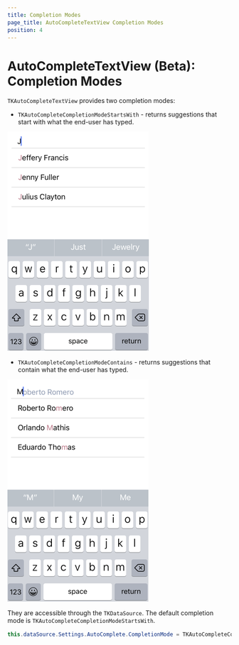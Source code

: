 ```yaml
---
title: Completion Modes
page_title: AutoCompleteTextView Completion Modes
position: 4
---
```


# AutoCompleteTextView (Beta): Completion Modes

<code>TKAutoCompleteTextView</code> provides two completion modes:

- <code>TKAutoCompleteCompletionModeStartsWith</code> - returns suggestions that start with what the end-user has typed.

<img src="../images/autocomplete-gettingstarted001.png"/>


- <code>TKAutoCompleteCompletionModeContains</code> - returns suggestions that contain what the end-user has typed.

<img src="../images/autocomplete-gettingstarted002.png"/>


They are accessible through the <code>TKDataSource</code>. The default completion mode is <code>TKAutoCompleteCompletionModeStartsWith</code>.

<snippet id='autocmp-completion'/>

<snippet id='autocmp-completion-swift'/>

```C#
this.dataSource.Settings.AutoComplete.CompletionMode = TKAutoCompleteCompletionMode.StartsWith;
```
